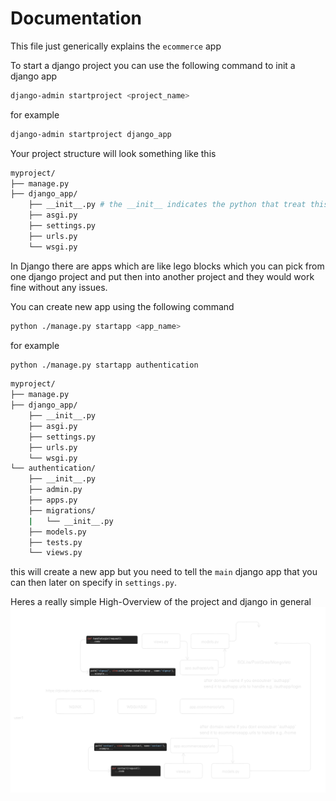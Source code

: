 # Documentation

This file just generically explains the `ecommerce` app

To start a django project you can use the following command to init a django app

```bash
django-admin startproject <project_name> 
```

for example

```bash
django-admin startproject django_app 
```

Your project structure will look something like this

```bash
myproject/
├── manage.py
├── django_app/
    ├── __init__.py # the __init__ indicates the python that treat this folder as module
    ├── asgi.py
    ├── settings.py
    ├── urls.py
    └── wsgi.py
```

In Django there are apps which are like lego blocks which you can pick
from one django project and put then into another project and they would work
fine without any issues.

You can create new app using the following command

```bash
python ./manage.py startapp <app_name>
```

for example

```bash
python ./manage.py startapp authentication
```

```bash
myproject/
├── manage.py
├── django_app/
    ├── __init__.py
    ├── asgi.py
    ├── settings.py
    ├── urls.py
    └── wsgi.py
└── authentication/
    ├── __init__.py
    ├── admin.py
    ├── apps.py
    ├── migrations/
    |   └── __init__.py
    ├── models.py
    ├── tests.py
    └── views.py
```

this will create a new app but you need to tell the `main` django app that you can
then later on specify in `settings.py`.

Heres a really simple High-Overview of the project and django in general
![Alt text](pic1-1.png)